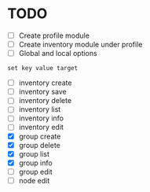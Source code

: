 # TODO

- [ ] Create profile module
- [ ] Create inventory module under profile
- [ ] Global and local options

```
set key value target
```

- [ ] inventory create
- [ ] inventory save
- [ ] inventory delete
- [ ] inventory list
- [ ] inventory info
- [ ] inventory edit
- [x] group create
- [x] group delete
- [x] group list
- [x] group info
- [ ] group edit
- [ ] node edit
